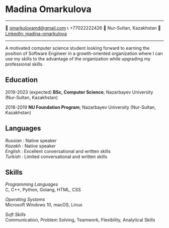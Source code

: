# **Madina Omarkulova**

----------------------------------------------
:e-mail: omarkulovamd@gmail.com      :telephone_receiver: +77022222426      :round_pushpin: Nur-Sultan, Kazakhstan
:link: [LinkedIn: madina-omarkulova](https://www.linkedin.com/in/madina-omarkulova/)

----------------------------------------------------------------------------------
A motivated computer science student looking forward to earning the position of Software Engineer in a growth-oriented organization where I can use my skills to the advantage of the organization while upgrading my professional skills.

**Education**
--------------

2019-2023 (expected)
                **BSc, Computer Science**; Nazarbayev University (Nur-Sultan, Kazakhstan)

2018-2019
                **NU Foundation Program**; Nazarbayev University (Nur-Sultan, Kazakhstan)

**Languages**
-------------
*Russian* :     Native speaker\
*Kazakh* :      Native speaker\
*English* :     Excellent conversational and written skills\
*Turkish* :     Limited conversational and written skills

**Skills**
-------------
_Programming Languages_\
C, C++,  Python, Golang, HTML, CSS

_Operating Systems_\
Microsoft Windows 10, macOS, Linux

_Soft Skills_\
Communication, Problem Solving, Teamwork, Flexibility, Analytical Skills
